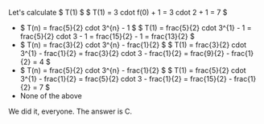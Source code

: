 Let's calculate $ T(1) $ 
$ T(1) = 3 cdot f(0) + 1 = 3 cdot 2 + 1 = 7 $
<ul>
<li> $ T(n) = frac{5}{2} cdot 3^{n} - 1 $ 
$ T(1) = frac{5}{2} cdot 3^{1} - 1 = frac{5}{2} cdot 3 - 1 = frac{15}{2} - 1 = frac{13}{2} $
<li> $ T(n) = frac{3}{2} cdot 3^{n} - frac{1}{2} $ 
$ T(1) = frac{3}{2} cdot 3^{1} - frac{1}{2} = frac{3}{2} cdot 3 - frac{1}{2} = frac{9}{2} - frac{1}{2} = 4 $
<li> $ T(n) = frac{5}{2} cdot 3^{n} - frac{1}{2} $ 
$ T(1) = frac{5}{2} cdot 3^{1} - frac{1}{2} = frac{5}{2} cdot 3 - frac{1}{2} = frac{15}{2} - frac{1}{2} = 7 $
<li> None of the above
</ul>
We did it, everyone. The answer is C.
